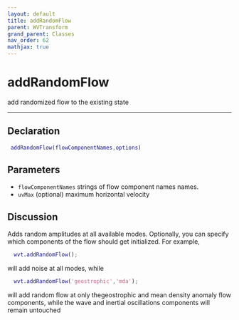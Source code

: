 ```yaml
---
layout: default
title: addRandomFlow
parent: WVTransform
grand_parent: Classes
nav_order: 62
mathjax: true
---
```


#  addRandomFlow

add randomized flow to the existing state


---

## Declaration
```matlab
 addRandomFlow(flowComponentNames,options)
```
## Parameters
+ `flowComponentNames`  strings of flow component names names.
+ `uvMax`  (optional) maximum horizontal velocity

## Discussion

  Adds random amplitudes at all available modes. Optionally, you can
  specify which components of the flow should get initialized. For example,
 
  ```matlab
    wvt.addRandomFlow();
  ```
 
  will add noise at all modes, while
 
  ```matlab
    wvt.addRandomFlow('geostrophic','mda');
  ```
 
  will add random flow at only thegeostrophic and mean density anomaly flow
  components, while the wave and inertial oscillations components will
  remain untouched
 
        
